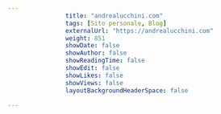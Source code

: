 ---
                title: "andrealucchini.com"
                tags: [Sito personale, Blog]
                externalUrl: "https://andrealucchini.com"
                weight: 851
                showDate: false
                showAuthor: false
                showReadingTime: false
                showEdit: false
                showLikes: false
                showViews: false
                layoutBackgroundHeaderSpace: false
                ---

